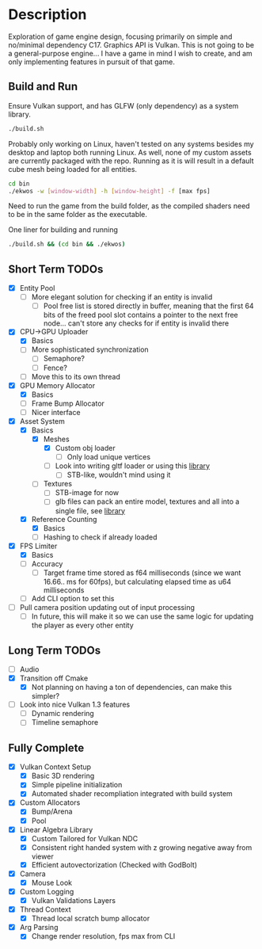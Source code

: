 # Description
Exploration of game engine design, focusing primarily on simple and no/minimal dependency C17. Graphics API is Vulkan. This is not going to be a general-purpose engine... I have a game in mind I wish to create, and am only implementing features in pursuit of that game.
## Build and Run
Ensure Vulkan support, and has GLFW (only dependency) as a system library.
```bash
./build.sh
```
Probably only working on Linux, haven't tested on any systems besides my desktop and laptop both running Linux. As well, none of my custom assets are currently packaged with the repo. Running as it is will result in a default cube mesh being loaded for all entities.
```bash
cd bin
./ekwos -w [window-width] -h [window-height] -f [max fps]
```
Need to run the game from the build folder, as the compiled shaders need to be in the same folder as the executable.

One liner for building and running
```bash
./build.sh && (cd bin && ./ekwos)
```

## Short Term TODOs
- [x] Entity Pool
    - [ ] More elegant solution for checking if an entity is invalid
        - [ ] Pool free list is stored directly in buffer, meaning that the first 64 bits of the freed pool slot contains a pointer to the next free node... can't store any checks for if entity is invalid there
- [x] CPU->GPU Uploader
    - [x] Basics
    - [ ] More sophisticated synchronization
        - [ ] Semaphore?
        - [ ] Fence?
    - [ ] Move this to its own thread
- [x] GPU Memory Allocator
    - [x] Basics
    - [ ] Frame Bump Allocator
    - [ ] Nicer interface
- [x] Asset System
    - [x] Basics
        - [x] Meshes
            - [x] Custom obj loader
                - [ ] Only load unique vertices
            - [ ] Look into writing gltf loader or using this [library](https://github.com/jkuhlmann/cgltf/tree/master)
                - [ ] STB-like, wouldn't mind using it
        - [ ] Textures
            - [ ] STB-image for now
            - [ ] glb files can pack an entire model, textures and all into a single file, see [library](https://github.com/jkuhlmann/cgltf/tree/master)
    - [x] Reference Counting
        - [x] Basics
        - [ ] Hashing to check if already loaded
- [x] FPS Limiter
    - [x] Basics
    - [ ] Accuracy
        - [ ] Target frame time stored as f64 milliseconds (since we want 16.66.. ms for 60fps), but calculating elapsed time as u64 milliseconds
    - [ ] Add CLI option to set this
- [ ] Pull camera position updating out of input processing
    - [ ] In future, this will make it so we can use the same logic for updating the player as every other entity

## Long Term TODOs
- [ ] Audio
- [x] Transition off Cmake
    - [x] Not planning on having a ton of dependencies, can make this simpler?
- [ ] Look into nice Vulkan 1.3 features
    - [ ] Dynamic rendering
    - [ ] Timeline semaphore

## Fully Complete
- [x] Vulkan Context Setup
    - [x] Basic 3D rendering
    - [x] Simple pipeline initialization
    - [x] Automated shader recompliation integrated with build system
- [x] Custom Allocators
    - [x] Bump/Arena
    - [x] Pool
- [x] Linear Algebra Library
    - [x] Custom Tailored for Vulkan NDC
    - [x] Consistent right handed system with z growing negative away from viewer
    - [x] Efficient autovectorization (Checked with GodBolt)
- [x] Camera
    - [x] Mouse Look
- [x] Custom Logging
    - [x] Vulkan Validations Layers
- [x] Thread Context
    - [x] Thread local scratch bump allocator
- [x] Arg Parsing
    - [x] Change render resolution, fps max from CLI
